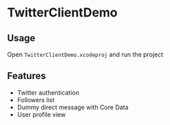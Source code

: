 # TwitterClientDemo

## Usage
Open `TwitterClientDemo.xcodeproj` and run the project

## Features

- Twitter authentication
- Followers list
- Dummy direct message with Core Data
- User profile view
